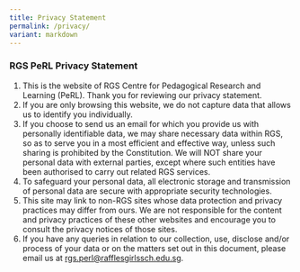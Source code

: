 ```yaml
---
title: Privacy Statement
permalink: /privacy/
variant: markdown
---
```

### **RGS PeRL Privacy Statement**

1.  This is the website of RGS Centre for Pedagogical Research and Learning (PeRL). Thank you for reviewing our privacy statement.
2.  If you are only browsing this website, we do not capture data that allows us to identify you individually.
3.  If you choose to send us an email for which you provide us with personally identifiable data, we may share necessary data within RGS, so as to serve you in a most efficient and effective way, unless such sharing is prohibited by the Constitution. We will NOT share your personal data with external parties, except where such entities have been authorised to carry out related RGS services.
4.  To safeguard your personal data, all electronic storage and transmission of personal data are secure with appropriate security technologies.
5.  This site may link to non-RGS sites whose data protection and privacy practices may differ from ours. We are not responsible for the content and privacy practices of these other websites and encourage you to consult the privacy notices of those sites.
6.  If you have any queries in relation to our collection, use, disclose and/or process of your data or on the matters set out in this document, please email us at rgs.perl@rafflesgirlssch.edu.sg.